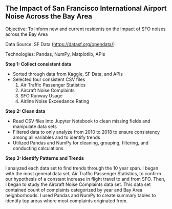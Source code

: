 ## The Impact of San Francisco International Airport Noise Across the Bay Area

Objective: To inform new and current residents on the impact of SFO noises across the Bay Area

Data Source: SF Data (https://datasf.org/opendata/)

Technologies: Pandas, NumPy, Matplotlib, APIs

<b> Step 1: Collect consistent data </b>
- Sorted through data from Kaggle, SF Data, and APIs 
- Selected four consistent CSV files
  1. Air Traffic Passenger Statistics 
  2. Aircraft Noise Complaints
  3. SFO Runway Usage
  4. Airline Noise Exceedance Rating
  
<b> Step 2: Clean data </b>
- Read CSV files into Jupyter Notebook to clean missing fields and manipulate data sets
- Filtered data to only analyze from 2010 to 2018 to ensure consistency among all variables and to identify trends
- Utilized Pandas and NumPy for cleaning, grouping, filtering, and conducting calculations

<b> Step 3: Identify Patterns and Trends </b>

I analyzed each data set to find trends through the 10 year span. I began with the most general data set, Air Traffic Passenger Statistics, to confirm our hypothesis of a constant increase in flight travel to and from SFO. Then, I began to study the Aircraft Noise Complaints data set. This data set contained count of complaints categorized by year and Bay Area neighborhoods. I used Pandas and NumPy to create summary tables to identify top areas where most complaints originated from. 
  


